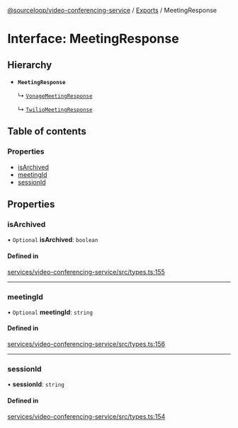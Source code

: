 [@sourceloop/video-conferencing-service](../README.md) / [Exports](../modules.md) / MeetingResponse

# Interface: MeetingResponse

## Hierarchy

- **`MeetingResponse`**

  ↳ [`VonageMeetingResponse`](VonageMeetingResponse.md)

  ↳ [`TwilioMeetingResponse`](TwilioMeetingResponse.md)

## Table of contents

### Properties

- [isArchived](MeetingResponse.md#isarchived)
- [meetingId](MeetingResponse.md#meetingid)
- [sessionId](MeetingResponse.md#sessionid)

## Properties

### isArchived

• `Optional` **isArchived**: `boolean`

#### Defined in

[services/video-conferencing-service/src/types.ts:155](https://github.com/sourcefuse/loopback4-microservice-catalog/blob/6c16af104/services/video-conferencing-service/src/types.ts#L155)

___

### meetingId

• `Optional` **meetingId**: `string`

#### Defined in

[services/video-conferencing-service/src/types.ts:156](https://github.com/sourcefuse/loopback4-microservice-catalog/blob/6c16af104/services/video-conferencing-service/src/types.ts#L156)

___

### sessionId

• **sessionId**: `string`

#### Defined in

[services/video-conferencing-service/src/types.ts:154](https://github.com/sourcefuse/loopback4-microservice-catalog/blob/6c16af104/services/video-conferencing-service/src/types.ts#L154)
